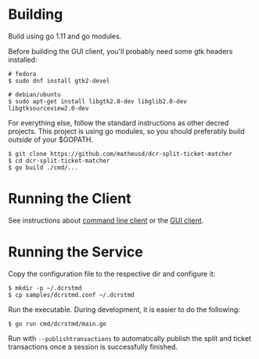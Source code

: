 # Building

Build using go 1.11 and go modules.

Before building the GUI client, you'll probably need some gtk headers installed:

```
# fedora
$ sudo dnf install gtk2-devel

# debian/ubuntu
$ sudo apt-get install libgtk2.0-dev libglib2.0-dev libgtksourceview2.0-dev
```

For everything else, follow the standard instructions as other decred projects. This project is using go modules, so you should preferably build *outside* of your $GOPATH.

```
$ git clone https://github.com/matheusd/dcr-split-ticket-matcher
$ cd dcr-split-ticket-matcher
$ go build ./cmd/...
```

# Running the Client

See instructions about [command line client](client-cli.md) or the [GUI client](client-gui.md).

# Running the Service

Copy the configuration file to the respective dir and configure it:

```
$ mkdir -p ~/.dcrstmd
$ cp samples/dcrstmd.conf ~/.dcrstmd
```

Run the executable. During development, it is easier to do the following:

```
$ go run cmd/dcrstmd/main.go
```

Run with `--publishtransactions` to automatically publish the split and ticket transactions once a session is successfully finished.
